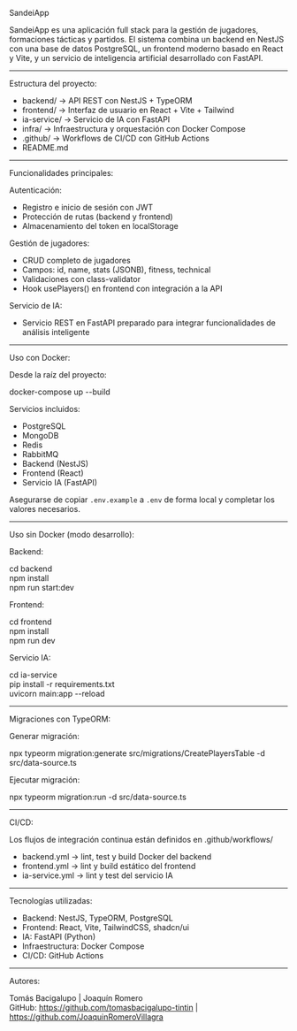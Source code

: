 SandeiApp

SandeiApp es una aplicación full stack para la gestión de jugadores, formaciones tácticas y partidos. El sistema combina un backend en NestJS con una base de datos PostgreSQL, un frontend moderno basado en React y Vite, y un servicio de inteligencia artificial desarrollado con FastAPI.

---

Estructura del proyecto:

- backend/          → API REST con NestJS + TypeORM  
- frontend/         → Interfaz de usuario en React + Vite + Tailwind  
- ia-service/       → Servicio de IA con FastAPI  
- infra/            → Infraestructura y orquestación con Docker Compose  
- .github/          → Workflows de CI/CD con GitHub Actions  
- README.md

---

Funcionalidades principales:

Autenticación:

- Registro e inicio de sesión con JWT
- Protección de rutas (backend y frontend)
- Almacenamiento del token en localStorage

Gestión de jugadores:

- CRUD completo de jugadores
- Campos: id, name, stats (JSONB), fitness, technical
- Validaciones con class-validator
- Hook usePlayers() en frontend con integración a la API

Servicio de IA:

- Servicio REST en FastAPI preparado para integrar funcionalidades de análisis inteligente

---

Uso con Docker:

Desde la raíz del proyecto:

docker-compose up --build

Servicios incluidos:

- PostgreSQL
- MongoDB
- Redis
- RabbitMQ
- Backend (NestJS)
- Frontend (React)
- Servicio IA (FastAPI)

Asegurarse de copiar `.env.example` a `.env` de forma local y completar los valores necesarios.

---

Uso sin Docker (modo desarrollo):

Backend:

cd backend  
npm install  
npm run start:dev

Frontend:

cd frontend  
npm install  
npm run dev

Servicio IA:

cd ia-service  
pip install -r requirements.txt  
uvicorn main:app --reload

---

Migraciones con TypeORM:

Generar migración:

npx typeorm migration:generate src/migrations/CreatePlayersTable -d src/data-source.ts

Ejecutar migración:

npx typeorm migration:run -d src/data-source.ts

---

CI/CD:

Los flujos de integración continua están definidos en .github/workflows/

- backend.yml → lint, test y build Docker del backend
- frontend.yml → lint y build estático del frontend
- ia-service.yml → lint y test del servicio IA

---

Tecnologías utilizadas:

- Backend: NestJS, TypeORM, PostgreSQL
- Frontend: React, Vite, TailwindCSS, shadcn/ui
- IA: FastAPI (Python)
- Infraestructura: Docker Compose
- CI/CD: GitHub Actions

---

Autores:

Tomás Bacigalupo | Joaquín Romero  
GitHub: https://github.com/tomasbacigalupo-tintin | https://github.com/JoaquinRomeroVillagra
